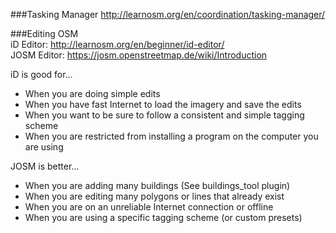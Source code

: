
###Tasking Manager 
http://learnosm.org/en/coordination/tasking-manager/ 

###Editing OSM  
iD Editor: http://learnosm.org/en/beginner/id-editor/  
JOSM Editor: https://josm.openstreetmap.de/wiki/Introduction  


iD is good for…  
- When you are doing simple edits
- When you have fast Internet to load the imagery and save the edits
- When you want to be sure to follow a consistent and simple tagging scheme
- When you are restricted from installing a program on the computer you are using  

JOSM is better…  
- When you are adding many buildings (See buildings_tool plugin)
- When you are editing many polygons or lines that already exist
- When you are on an unreliable Internet connection or offline
- When you are using a specific tagging scheme (or custom presets)

